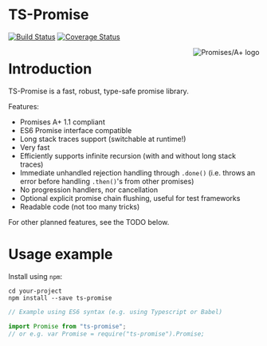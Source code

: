 # TS-Promise

[![Build Status](https://travis-ci.org/poelstra/ts-promise.svg)](https://travis-ci.org/poelstra/ts-promise)
[![Coverage Status](https://coveralls.io/repos/poelstra/ts-promise/badge.svg)](https://coveralls.io/r/poelstra/ts-promise)

<a href="https://promisesaplus.com/">
	<img src="https://promisesaplus.com/assets/logo-small.png"
		alt="Promises/A+ logo"
		title="Promises/A+ 1.1 compliant" align="right" />
</a>

# Introduction

TS-Promise is a fast, robust, type-safe promise library.

Features:
- Promises A+ 1.1 compliant
- ES6 Promise interface compatible
- Long stack traces support (switchable at runtime!)
- Very fast
- Efficiently supports infinite recursion (with and without long stack traces)
- Immediate unhandled rejection handling through `.done()` (i.e. throws an error
  before handling `.then()`'s from other promises)
- No progression handlers, nor cancellation
- Optional explicit promise chain flushing, useful for test frameworks
- Readable code (not too many tricks)

For other planned features, see the TODO below.

# Usage example

Install using `npm`:
```
cd your-project
npm install --save ts-promise
```

```ts
// Example using ES6 syntax (e.g. using Typescript or Babel)

import Promise from "ts-promise";
// or e.g. var Promise = require("ts-promise").Promise;

// Hello world
Promise.resolve("hello world").then((v) => {
	console.log(v);
});

// Long stack traces demo
Promise.setLongTraces(true);
var p = Promise.resolve();
p.then(() => {
	return Promise.reject(new Error("my error"));
}).catch((e) => {
	console.error(e.stack);
});
```

Example output of the above:
```
42
Error: my error
    at /home/martin/src/promise-example/example.js:9:35
    at Promise._unwrap (/home/martin/src/ts-promise/src/lib/Promise.ts:542:20)
    at Promise._unwrapper (/home/martin/src/ts-promise/src/lib/Promise.ts:557:19)
    at CallQueue.flush (/home/martin/src/ts-promise/src/lib/async.ts:47:4)
    at Async.flush (/home/martin/src/ts-promise/src/lib/async.ts:116:19)
    at Async._scheduledFlush (/home/martin/src/ts-promise/src/lib/async.ts:95:9)
    at Object.Async._flusher [as _onImmediate] (/home/martin/src/ts-promise/src/lib/async.ts:58:50)
    at processImmediate [as _immediateCallback] (timers.js:330:15)
  from Promise at:
    at Function.Promise.reject (/home/martin/src/ts-promise/src/lib/Promise.ts:211:11)
    at /home/martin/src/promise-example/example.js:9:28
    at Promise._unwrap (/home/martin/src/ts-promise/src/lib/Promise.ts:542:20)
    at Promise._unwrapper (/home/martin/src/ts-promise/src/lib/Promise.ts:557:19)
    at CallQueue.flush (/home/martin/src/ts-promise/src/lib/async.ts:47:4)
    at Async.flush (/home/martin/src/ts-promise/src/lib/async.ts:116:19)
    at Async._scheduledFlush (/home/martin/src/ts-promise/src/lib/async.ts:95:9)
    at Object.Async._flusher [as _onImmediate] (/home/martin/src/ts-promise/src/lib/async.ts:58:50)
    at processImmediate [as _immediateCallback] (timers.js:330:15)
  from previous:
    at Promise.then (/home/martin/src/ts-promise/src/lib/Promise.ts:181:15)
    at Object.<anonymous> (/home/martin/src/promise-example/example.js:8:3)
    at Module._compile (module.js:456:26)
    at Object.Module._extensions..js (module.js:474:10)
    at Module.load (module.js:356:32)
    at Function.Module._load (module.js:312:12)
    at Function.Module.runMain (module.js:497:10)
    at startup (node.js:119:16)
    at node.js:902:3
  from previous:
    at Function.Promise.resolve (/home/martin/src/ts-promise/src/lib/Promise.ts:205:11)
    at Object.<anonymous> (/home/martin/src/promise-example/example.js:7:25)
    at Module._compile (module.js:456:26)
    at Object.Module._extensions..js (module.js:474:10)
    at Module.load (module.js:356:32)
    at Function.Module._load (module.js:312:12)
    at Function.Module.runMain (module.js:497:10)
    at startup (node.js:119:16)
    at node.js:902:3
```

# Docs

Solid documentation is still on the TODO.

That said, the library's interface should be very unsurprising: basically ES6
Promises with some extras.

Static methods on Promise:
- `constructor(resolver: (resolve: (value: T | Thenable<T>) => void, reject: (reason: Error) => void) => void)`
  Create a new Promise by passing a function that accepts
  resolve and reject functions. Example:
  ```ts
  var p = new Promise((resolve, reject) => {
      setTimeout(() => {
          resolve(42);
          // or e.g.: reject(new Error("boom"));
      }, 100);
  });
  ```
  See ES6 Promise spec for details.
- `static resolve<R>(value: R | Thenable<R>): Promise<R>`
  Create an immediately resolved promise (in case of a 'normal' value), or a
  promise that 'follows' another `Thenable` (e.g. a Promise from another
  library).
  See ES6 Promise spec for details.
- `static resolve(): Promise<void>`
  Convenience alias to create a `void`-Promise (for type-safety).
  See ES6 Promise spec for details.
- `static reject(reason: Error): Promise<any>`
  Create an immediately rejected promise with `reason` as its rejection value.
  See ES6 Promise spec for details.
- `static all<X>(thenables: (X | Thenable<X>)[]): Promise<X[]>`
  Create a promise that resolves to an array containing the results of resolving
  all `Thenables` ('promises') in the input array (or simply their value, if
  they're not a `Thenable`). If any of the input promises leads to a rejection,
  the output promise is rejected with the reason of the first rejected promise.
  See ES6 Promise spec for details.
- `static setLongTraces(enable: boolean): void`
  Enable or disable long stack trace support. See Example in README. Can be
  enabled and disabled at runtime, and 'traced' and 'untraced' promises can be
  mixed freely.
- `static flush(): void`
  Recursively flush the async callback queue until all `.then()` and `.done()`
  callbacks for fulfilled and rejected Promises have been called.
  May throw an error (e.g. `UnhandledRejectionError`). It is safe to call
  `flush()` again afterwards.
  It is an error to call `flush` while it is already running.
  Useful in e.g. unit tests to advance program state to the next 'async tick'.
- `static setTracer(tracer: (promise: Promise<any>, msg: string) => void): void`
  Debug helper to trace promise creation, callback attaching, fullfilments, etc.
  Call with `null` to disable (default), or pass a function that's called during
  various stages in a Promise's lifecycle. Note: this function's API is likely
  going to change in the future (and may even be removed completely.)

Methods on Promise instances:
- `then<R>(onFulfilled?: (value: T) => R | Thenable<R>, onRejected?: (reason: Error) => R | Thenable<R>): Promise<R>`
  See ES6 Promise spec
- `catch<R>(onRejected?: (reason: Error) => R | Thenable<R>): Promise<R>`
  See ES6 Promise spec
- `done<R>(onFulfilled?: (value: T) => void | Thenable<void>, onRejected?: (reason: Error) => void | Thenable<void>): void`
  `done()` behaves like `.then()` but does not return a new promise. Instead,
  it throws an `UnhandledRejectionError` when the final result of the promise
  chain is a rejected Promise (`.reason` property of the error).
  Note that it is technically safe to 'continue' the program after e.g. catching
  the error through Node's `uncaughtException`, or when running in a browser.

# TODO

Planned features:
- Synchronous inspection
- `.promisify()`
- Possibly-unhandled-rejection detection
- Possibly-unterminated-promise-chain detection
- Differentiating between programmer errors (e.g. assertions, null derefences)
  and 'expected' errors (i.e. `.error()` support)
- `.settle()`
- Non-V8-support (should mainly be longStackTraces stuff)
- UMD support?
- Split off async callback queue and stack trace handling into separate packages
- Helpers like `.delay()`
- 100% test coverage, even simpler code
- Better (and automated) documentation

# License

The MIT license.
